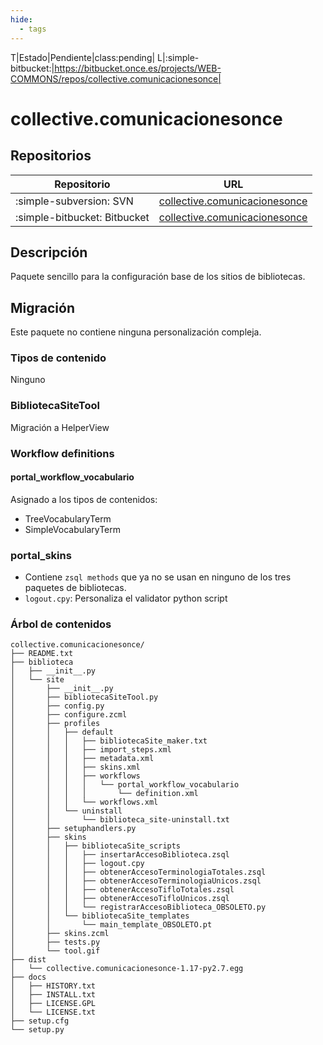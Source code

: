 ```yaml
---
hide:
  - tags
---
```


T|Estado|Pendiente|class:pending|
L|:simple-bitbucket:|https://bitbucket.once.es/projects/WEB-COMMONS/repos/collective.comunicacionesonce|
# collective.comunicacionesonce


## Repositorios

| Repositorio                  | URL                                                                                 |
| ---------------------------- | ----------------------------------------------------------------------------------- |
| :simple-subversion: SVN      | [collective.comunicacionesonce](https://evosvn.evonceib.local/svn/webs/commons/collective.comunicacionesonce)  |
| :simple-bitbucket: Bitbucket | [collective.comunicacionesonce](ssh://git@bitbucket.once.es:7999/web-commons/collective.comunicacionesonce.git)  |

## Descripción

Paquete sencillo para la configuración base de los sitios de bibliotecas.

## Migración

Este paquete no contiene ninguna personalización compleja.

### Tipos de contenido

Ninguno

### BibliotecaSiteTool

Migración a HelperView

### Workflow definitions

#### portal_workflow_vocabulario

Asignado a los tipos de contenidos:

- TreeVocabularyTerm
- SimpleVocabularyTerm

### portal_skins

- Contiene ``zsql methods`` que ya no se usan en ninguno de los tres paquetes de bibliotecas.
- ``logout.cpy``: Personaliza el validator python script


### Árbol de contenidos
```
collective.comunicacionesonce/
├── README.txt
├── biblioteca
│   ├── __init__.py
│   └── site
│       ├── __init__.py
│       ├── bibliotecaSiteTool.py
│       ├── config.py
│       ├── configure.zcml
│       ├── profiles
│       │   ├── default
│       │   │   ├── bibliotecaSite_maker.txt
│       │   │   ├── import_steps.xml
│       │   │   ├── metadata.xml
│       │   │   ├── skins.xml
│       │   │   ├── workflows
│       │   │   │   └── portal_workflow_vocabulario
│       │   │   │       └── definition.xml
│       │   │   └── workflows.xml
│       │   └── uninstall
│       │       └── biblioteca_site-uninstall.txt
│       ├── setuphandlers.py
│       ├── skins
│       │   ├── bibliotecaSite_scripts
│       │   │   ├── insertarAccesoBiblioteca.zsql
│       │   │   ├── logout.cpy
│       │   │   ├── obtenerAccesoTerminologiaTotales.zsql
│       │   │   ├── obtenerAccesoTerminologiaUnicos.zsql
│       │   │   ├── obtenerAccesoTifloTotales.zsql
│       │   │   ├── obtenerAccesoTifloUnicos.zsql
│       │   │   └── registrarAccesoBiblioteca_OBSOLETO.py
│       │   └── bibliotecaSite_templates
│       │       └── main_template_OBSOLETO.pt
│       ├── skins.zcml
│       ├── tests.py
│       └── tool.gif
├── dist
│   └── collective.comunicacionesonce-1.17-py2.7.egg
├── docs
│   ├── HISTORY.txt
│   ├── INSTALL.txt
│   ├── LICENSE.GPL
│   └── LICENSE.txt
├── setup.cfg
└── setup.py
``` 